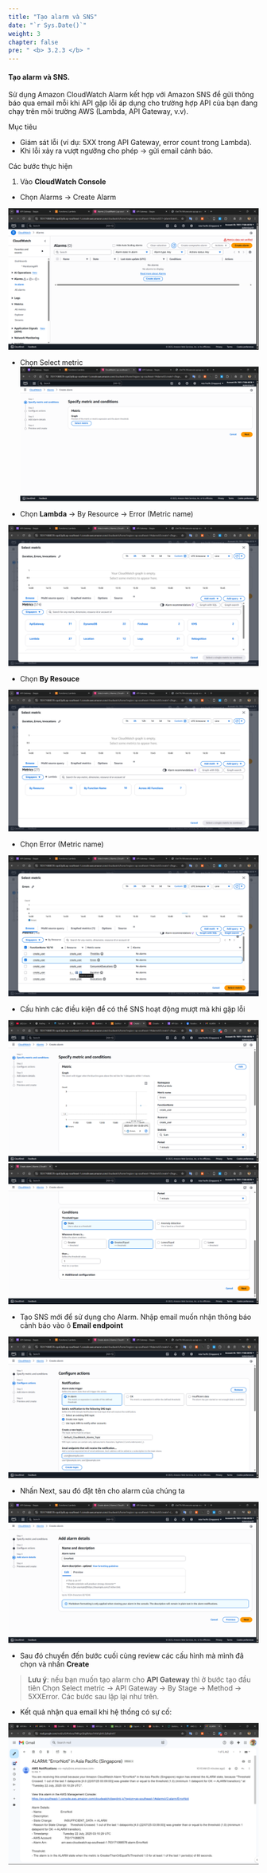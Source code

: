 ```yaml
---
title: "Tạo alarm và SNS"
date: "`r Sys.Date()`"
weight: 3
chapter: false
pre: " <b> 3.2.3 </b> "
---
```


#### Tạo alarm và SNS.

Sử dụng Amazon CloudWatch Alarm kết hợp với Amazon SNS để gửi thông báo qua email mỗi khi API gặp lỗi áp dụng cho trường hợp API của bạn đang chạy trên môi trường AWS (Lambda, API Gateway, v.v).

Mục tiêu

- Giám sát lỗi (ví dụ: 5XX trong API Gateway, error count trong Lambda).
- Khi lỗi xảy ra vượt ngưỡng cho phép → gửi email cảnh báo.

Các bước thực hiện

1. Vào **CloudWatch Console**

- Chọn Alarms → Create Alarm

![Connect](/images/Alarm/alarm1.png)

- Chọn Select metric
  ![Connect](/images/Alarm/step1.png)

- Chọn **Lambda** → By Resource → Error (Metric name)

![Connect](/images/Alarm/step1.1.png)

- Chọn **By Resouce**

![Connect](/images/Alarm/step1.2.png)

- Chọn Error (Metric name)

![Connect](/images/Alarm/step1.3.png)

- Cấu hình các điều kiện để có thể SNS hoạt động mượt mà khi gặp lỗi

![Connect](/images/Alarm/step1.4.1.png)
![Connect](/images/Alarm/step1.4.2.png)

- Tạo SNS mới để sử dụng cho Alarm. Nhập email muốn nhận thông báo cảnh báo vào ô **Email endpoint**

![Connect](/images/Alarm/step2.png)

- Nhấn Next, sau đó đặt tên cho alarm của chúng ta

![Connect](/images/Alarm/step3.png)

- Sau đó chuyển đến bước cuối cùng review các cấu hình mà mình đã chọn và nhấn **Create**

> **Lưu ý**: nếu bạn muốn tạo alarm cho **API Gateway** thì ở bước tạo đầu tiên Chọn Select metric → API Gateway → By Stage → Method → 5XXError.
> Các bước sau lặp lại như trên.

- Kết quả nhận qua email khi hệ thống có sự cố:

![Connect](/images/Alarm/alrm5.png)
